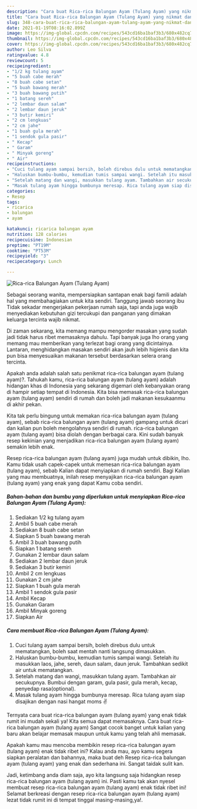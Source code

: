 ```yaml
---
description: "Cara buat Rica-rica Balungan Ayam (Tulang Ayam) yang nikmat dan Mudah Dibuat"
title: "Cara buat Rica-rica Balungan Ayam (Tulang Ayam) yang nikmat dan Mudah Dibuat"
slug: 348-cara-buat-rica-rica-balungan-ayam-tulang-ayam-yang-nikmat-dan-mudah-dibuat
date: 2021-01-19T08:16:02.899Z
image: https://img-global.cpcdn.com/recipes/543cd16ba1baf3b3/680x482cq70/rica-rica-balungan-ayam-tulang-ayam-foto-resep-utama.jpg
thumbnail: https://img-global.cpcdn.com/recipes/543cd16ba1baf3b3/680x482cq70/rica-rica-balungan-ayam-tulang-ayam-foto-resep-utama.jpg
cover: https://img-global.cpcdn.com/recipes/543cd16ba1baf3b3/680x482cq70/rica-rica-balungan-ayam-tulang-ayam-foto-resep-utama.jpg
author: Leo Silva
ratingvalue: 4.8
reviewcount: 5
recipeingredient:
- "1/2 kg tulang ayam"
- "5 buah cabe merah"
- "8 buah cabe setan"
- "5 buah bawang merah"
- "3 buah bawang putih"
- "1 batang sereh"
- "2 lembar daun salam"
- "2 lembar daun jeruk"
- "3 butir kemiri"
- "2 cm lengkuas"
- "2 cm jahe"
- "1 buah gula merah"
- "1 sendok gula pasir"
- " Kecap"
- " Garam"
- " Minyak goreng"
- " Air"
recipeinstructions:
- "Cuci tulang ayam sampai bersih, boleh direbus dulu untuk mematangkan, boleh saat mentah nanti langsung dimasukkan."
- "Haluskan bumbu-bumbu, kemudian tumis sampai wangi. Setelah itu masukkan laos, jahe, sereh, daun salam, daun jeruk. Tambahkan sedikit air untuk mematangkan."
- "Setelah matang dan wangi, masukkan tulang ayam. Tambahkan air secukupnya. Bumbui dengan garam, gula pasir, gula merah, kecap, penyedap rasa(optional)."
- "Masak tulang ayam hingga bumbunya meresap. Rica tulang ayam siap disajikan dengan nasi hangat moms ✌"
categories:
- Resep
tags:
- ricarica
- balungan
- ayam

katakunci: ricarica balungan ayam 
nutrition: 128 calories
recipecuisine: Indonesian
preptime: "PT19M"
cooktime: "PT53M"
recipeyield: "3"
recipecategory: Lunch

---
```



![Rica-rica Balungan Ayam (Tulang Ayam)](https://img-global.cpcdn.com/recipes/543cd16ba1baf3b3/680x482cq70/rica-rica-balungan-ayam-tulang-ayam-foto-resep-utama.jpg)

Sebagai seorang wanita, mempersiapkan santapan enak bagi famili adalah hal yang membahagiakan untuk kita sendiri. Tanggung jawab seorang ibu Tidak sekadar mengerjakan pekerjaan rumah saja, tapi anda juga wajib menyediakan kebutuhan gizi tercukupi dan panganan yang dimakan keluarga tercinta wajib nikmat.

Di zaman  sekarang, kita memang mampu mengorder masakan yang sudah jadi tidak harus ribet memasaknya dahulu. Tapi banyak juga lho orang yang memang mau memberikan yang terlezat bagi orang yang dicintainya. Lantaran, menghidangkan masakan sendiri akan jauh lebih higienis dan kita pun bisa menyesuaikan makanan tersebut berdasarkan selera orang tercinta. 



Apakah anda adalah salah satu penikmat rica-rica balungan ayam (tulang ayam)?. Tahukah kamu, rica-rica balungan ayam (tulang ayam) adalah hidangan khas di Indonesia yang sekarang digemari oleh kebanyakan orang di hampir setiap tempat di Indonesia. Kita bisa memasak rica-rica balungan ayam (tulang ayam) sendiri di rumah dan boleh jadi makanan kesukaanmu di akhir pekan.

Kita tak perlu bingung untuk memakan rica-rica balungan ayam (tulang ayam), sebab rica-rica balungan ayam (tulang ayam) gampang untuk dicari dan kalian pun boleh mengolahnya sendiri di rumah. rica-rica balungan ayam (tulang ayam) bisa diolah dengan berbagai cara. Kini sudah banyak resep kekinian yang menjadikan rica-rica balungan ayam (tulang ayam) semakin lebih enak.

Resep rica-rica balungan ayam (tulang ayam) juga mudah untuk dibikin, lho. Kamu tidak usah capek-capek untuk memesan rica-rica balungan ayam (tulang ayam), sebab Kalian dapat menyiapkan di rumah sendiri. Bagi Kalian yang mau membuatnya, inilah resep menyajikan rica-rica balungan ayam (tulang ayam) yang enak yang dapat Kamu coba sendiri.

<!--inarticleads1-->

##### Bahan-bahan dan bumbu yang diperlukan untuk menyiapkan Rica-rica Balungan Ayam (Tulang Ayam):

1. Sediakan 1/2 kg tulang ayam
1. Ambil 5 buah cabe merah
1. Sediakan 8 buah cabe setan
1. Siapkan 5 buah bawang merah
1. Ambil 3 buah bawang putih
1. Siapkan 1 batang sereh
1. Gunakan 2 lembar daun salam
1. Sediakan 2 lembar daun jeruk
1. Sediakan 3 butir kemiri
1. Ambil 2 cm lengkuas
1. Gunakan 2 cm jahe
1. Siapkan 1 buah gula merah
1. Ambil 1 sendok gula pasir
1. Ambil  Kecap
1. Gunakan  Garam
1. Ambil  Minyak goreng
1. Siapkan  Air




<!--inarticleads2-->

##### Cara membuat Rica-rica Balungan Ayam (Tulang Ayam):

1. Cuci tulang ayam sampai bersih, boleh direbus dulu untuk mematangkan, boleh saat mentah nanti langsung dimasukkan.
1. Haluskan bumbu-bumbu, kemudian tumis sampai wangi. Setelah itu masukkan laos, jahe, sereh, daun salam, daun jeruk. Tambahkan sedikit air untuk mematangkan.
1. Setelah matang dan wangi, masukkan tulang ayam. Tambahkan air secukupnya. Bumbui dengan garam, gula pasir, gula merah, kecap, penyedap rasa(optional).
1. Masak tulang ayam hingga bumbunya meresap. Rica tulang ayam siap disajikan dengan nasi hangat moms ✌




Ternyata cara buat rica-rica balungan ayam (tulang ayam) yang enak tidak rumit ini mudah sekali ya! Kita semua dapat memasaknya. Cara buat rica-rica balungan ayam (tulang ayam) Sangat cocok banget untuk kalian yang baru akan belajar memasak maupun untuk kamu yang telah ahli memasak.

Apakah kamu mau mencoba membikin resep rica-rica balungan ayam (tulang ayam) enak tidak ribet ini? Kalau anda mau, ayo kamu segera siapkan peralatan dan bahannya, maka buat deh Resep rica-rica balungan ayam (tulang ayam) yang enak dan sederhana ini. Sangat taidak sulit kan. 

Jadi, ketimbang anda diam saja, ayo kita langsung saja hidangkan resep rica-rica balungan ayam (tulang ayam) ini. Pasti kamu tak akan nyesel membuat resep rica-rica balungan ayam (tulang ayam) enak tidak ribet ini! Selamat berkreasi dengan resep rica-rica balungan ayam (tulang ayam) lezat tidak rumit ini di tempat tinggal masing-masing,ya!.

